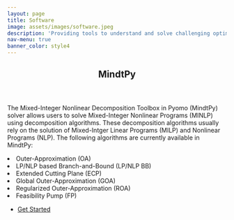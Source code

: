 ```yaml
---
layout: page
title: Software
image: assets/images/software.jpeg
description: 'Providing tools to understand and solve challenging optimization problems'
nav-menu: true
banner_color: style4
---
```

<!-- One -->
<section id="one">
	<div class="inner">
		<header class="major">
			<h2>MindtPy</h2>
		</header>
		<p>The Mixed-Integer Nonlinear Decomposition Toolbox in Pyomo (MindtPy) solver allows users to solve Mixed-Integer Nonlinear Programs (MINLP) using decomposition algorithms. These decomposition algorithms usually rely on the solution of Mixed-Intger Linear Programs (MILP) and Nonlinear Programs (NLP).
		The following algorithms are currently available in MindtPy:</p>
		<li>Outer-Approximation (OA)</li>
		<li>LP/NLP based Branch-and-Bound (LP/NLP BB)</li>
		<li>Extended Cutting Plane (ECP)</li>
		<li>Global Outer-Approximation (GOA)</li>
		<li>Regularized Outer-Approximation (ROA)</li>
		<li>Feasibility Pump (FP)</li>
		<p><ul class="actions">
			<li><a href="https://pyomo.readthedocs.io/en/stable/contributed_packages/mindtpy.html" class="button next">Get Started</a></li>
		</ul></p>
	</div>
</section>